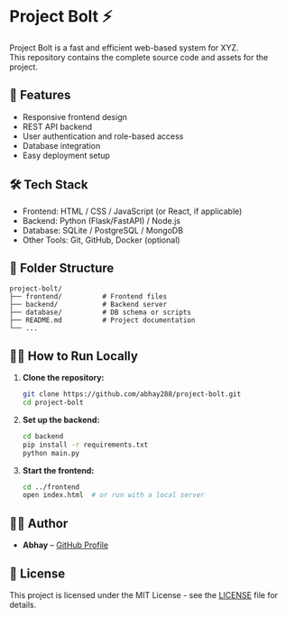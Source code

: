 # Project Bolt ⚡

Project Bolt is a fast and efficient web-based system for XYZ.  
This repository contains the complete source code and assets for the project.

## 🚀 Features

- Responsive frontend design
- REST API backend
- User authentication and role-based access
- Database integration
- Easy deployment setup

## 🛠️ Tech Stack

- Frontend: HTML / CSS / JavaScript (or React, if applicable)
- Backend: Python (Flask/FastAPI) / Node.js
- Database: SQLite / PostgreSQL / MongoDB
- Other Tools: Git, GitHub, Docker (optional)

## 📁 Folder Structure

```
project-bolt/
├── frontend/          # Frontend files
├── backend/           # Backend server
├── database/          # DB schema or scripts
├── README.md          # Project documentation
└── ...
```

## 🧑‍💻 How to Run Locally

1. **Clone the repository:**

   ```bash
   git clone https://github.com/abhay288/project-bolt.git
   cd project-bolt
   ```

2. **Set up the backend:**

   ```bash
   cd backend
   pip install -r requirements.txt
   python main.py
   ```

3. **Start the frontend:**

   ```bash
   cd ../frontend
   open index.html  # or run with a local server
   ```

## 🙋‍♂️ Author

- **Abhay** – [GitHub Profile](https://github.com/abhay288)

## 📜 License

This project is licensed under the MIT License - see the [LICENSE](LICENSE) file for details.
